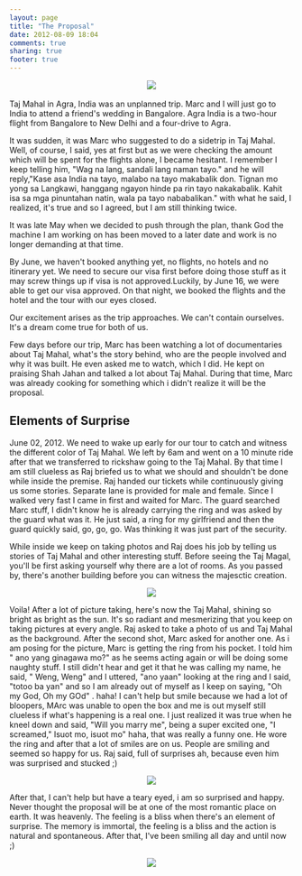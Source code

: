 ```yaml
---
layout: page
title: "The Proposal"
date: 2012-08-09 18:04
comments: true
sharing: true
footer: true
---
```


<center><img src="/images/photos/tajmahalstructure.jpeg"/></center>
<br/>
Taj Mahal in Agra, India was an unplanned trip. Marc and I will just go to India to attend a friend's wedding in Bangalore. Agra India is a two-hour flight from Bangalore to New Delhi and a four-drive to Agra.

It was sudden, it was Marc who suggested to do a sidetrip in Taj Mahal. Well, of course, I said, yes at first but as we were checking the amount which will be spent for the flights alone, I became hesitant. I remember I keep telling him, "Wag na lang, sandali lang naman tayo." and he will reply,"Kase asa India na tayo, malabo na tayo makabalik don. Tignan mo yong sa Langkawi, hanggang ngayon hinde pa rin tayo nakakabalik. Kahit isa sa mga pinuntahan natin, wala pa tayo nababalikan." with what he said, I realized, it's true and so I agreed, but I am still thinking twice.

It was late May when we decided to push through the plan, thank God the machine I am working on has been moved to a later date and work is no longer demanding at that time.

By June, we haven't booked anything yet, no flights, no hotels and no itinerary yet. We need to secure our visa first before doing those stuff as it may screw things up if visa is not approved.Luckily, by June 16, we were able to get our visa approved. On that night, we booked the flights and the hotel and the tour with our eyes closed.

Our excitement arises as the trip approaches. We can't contain ourselves. It's a dream come true for both of us.

Few days before our trip, Marc has been watching a lot of documentaries about Taj Mahal, what's the story behind, who are the people involved and why it was built. He even asked me to watch, which I did. He kept on praising Shah Jahan and talked a lot about Taj Mahal. During that time, Marc was already cooking for something which i didn't realize it will be the proposal.

## Elements of Surprise

June 02, 2012. We need to wake up early for our tour to catch and witness the different color of Taj Mahal. We left by 6am and went on a 10 minute ride after that we transferred to rickshaw going to the Taj Mahal. By that time I am still clueless as Raj briefed us to what we should and shouldn't be done while inside the premise. Raj handed our tickets while continuously giving us some stories. Separate lane is provided for male and female. Since I walked very fast I came in first and waited for Marc. The guard searched Marc stuff, I didn't know he is already carrying the ring and was asked by the guard what was it. He just said, a ring for my girlfriend and then the guard quickly said, go, go, go. Was thinking it was just part of the security.

While inside we keep on taking photos and Raj does his job by telling us stories of Taj Mahal and other interesting stuff. Before seeing the Taj Magal, you'll be first asking yourself why there are a lot of rooms. As you passed by, there's another building before you can witness the majesctic creation.

<center><img src="/images/photos/tajmahal.jpeg"/></center>

Voila! After a lot of picture taking, here's now the Taj Mahal, shining so bright as bright as the sun. It's so radiant and mesmerizing that you keep on taking pictures at every angle. Raj asked to take a photo of us and Taj Mahal as the background. After the second shot, Marc asked for another one. As i am posing for the picture, Marc is getting the ring from his pocket. I told him " ano yang ginagawa mo?" as he seems acting again or will be doing some naughty stuff. I still didn't hear and get it that he was calling my name, he said, " Weng, Weng" and I uttered, "ano yaan" looking at the ring and I said, "totoo ba yan" and so I am already out of myself as I keep on saying, "Oh my God, Oh my GOd" . haha! I can't help but smile because we had a lot of bloopers, MArc was unable to open the box and me is out myself still clueless if what's happening is a real one. I just realized it was true when he kneel down and said, "Will you marry me", being a super excited one, "I screamed," Isuot mo, isuot mo" haha, that was really a funny one. He wore the ring and after that a lot of smiles are on us. People are smiling and seemed so happy for us. Raj said, full of surprises ah, because even him was surprised and stucked ;)

<center><img src="/images/photos/proposal.jpeg"/></center>

After that, I can't help but have a teary eyed, i am so surprised and happy. Never thought the proposal will be at one of the most romantic place on earth. It was heavenly. The feeling is a bliss when there's an element of surprise. The memory is immortal, the feeling is a bliss and the action is natural and spontaneous. After that, I've been smiling all day and until now ;)


<center><img src="/images/photos/teary.jpeg"/></center>


